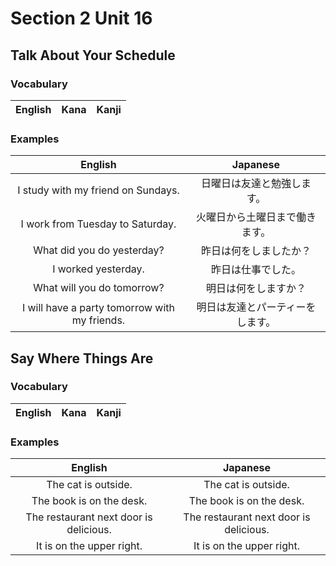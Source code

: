 # Section 2 Unit 16
## Talk About Your Schedule
### Vocabulary
| English | Kana | Kanji |
|:-------:|:----:|:-----:|

### Examples
| English | Japanese |
|:-------:|:--------:|
| I study with my friend on Sundays. | 日曜日は友達と勉強します。 |
| I work from Tuesday to Saturday. | 火曜日から土曜日まで働きます。 |
| What did you do yesterday? | 昨日は何をしましたか？ |
| I worked yesterday. | 昨日は仕事でした。 |
| What will you do tomorrow? | 明日は何をしますか？ |
| I will have a party tomorrow with my friends. | 明日は友達とパーティーをします。 |

## Say Where Things Are
### Vocabulary
| English | Kana | Kanji |
|:-------:|:----:|:-----:|

### Examples
| English | Japanese |
|:-------:|:--------:|
| The cat is outside. | The cat is outside. |
| The book is on the desk. | The book is on the desk. |
| The restaurant next door is delicious. | The restaurant next door is delicious. |
| It is on the upper right. | It is on the upper right. |
